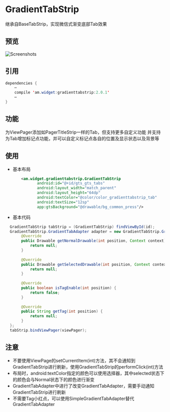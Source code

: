 # GradientTabStrip
  继承自BaseTabStrip，实现微信式渐变底部Tab效果
## 预览
![](https://github.com/AlexMofer/ProjectX/tree/master/gradienttabstrip/images/screenshots.gif "Screenshots")
## 引用
```java
dependencies {
    ⋯
    compile 'am.widget:gradienttabstrip:2.0.1'
    ⋯
}
```
## 功能
  为ViewPager添加如PagerTitleStrip一样的Tab，但支持更多自定义功能
  并支持为Tab增加标记点功能，并可以自定义标记点各自的位置及显示状态以及背景等
## 使用
- 基本布局
```xml
       <am.widget.gradienttabstrip.GradientTabStrip
              android:id="@+id/gts_gts_tabs"
              android:layout_width="match_parent"
              android:layout_height="64dp"
              android:textColor="@color/color_gradienttabstrip_tab"
              android:textSize="12sp"
              app:gtsBackground="@drawable/bg_common_press"/>
```
- 基本代码
```java
  GradientTabStrip tabStrip = (GradientTabStrip) findViewById(id);
  GradientTabStrip.GradientTabAdapter adapter = new GradientTabStrip.GradientTabAdapter () {
       @Override
       public Drawable getNormalDrawable(int position, Context context) {
           return null;
       }
  
       @Override
       public Drawable getSelectedDrawable(int position, Context context) {
           return null;
       }
  
       @Override
       public boolean isTagEnable(int position) {
           return false;
       }
  
       @Override
       public String getTag(int position) {
           return null;
       }
  };
  tabStrip.bindViewPager(viewPager);
```
## 注意
- 不要使用ViewPage的setCurrentItem(int)方法，其不会通知到GradientTabStrip进行刷新，使用GradientTabStrip的performClick(int)方法
- 布局时，android:textColor指定的颜色可以使用选择器，其中selected状态下的颜色会与Normal状态下的颜色进行渐变
- GradientTabAdapter中进行了改变GradientTabAdapter，需要手动通知GradientTabStrip进行刷新
- 不需要Tag小红点，可以使用SimpleGradientTabAdapter替代GradientTabAdapter
